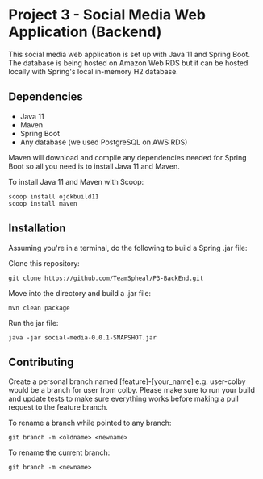 # Project 3 - Social Media Web Application (Backend)
This social media web application is set up with Java 11 and Spring Boot. The database is being hosted on Amazon Web RDS but it can be hosted locally with Spring's local in-memory H2 database.

## Dependencies
* Java 11
* Maven
* Spring Boot
* Any database (we used PostgreSQL on AWS RDS)

Maven will download and compile any dependencies needed for Spring Boot so all you need is to install Java 11 and Maven.

To install Java 11 and Maven with Scoop:
```
scoop install ojdkbuild11
scoop install maven
```

## Installation
Assuming you're in a terminal, do the following to build a Spring .jar file:

Clone this repository:
```
git clone https://github.com/TeamSpheal/P3-BackEnd.git
```
Move into the directory and build a .jar file:
```
mvn clean package
```
Run the jar file:
```
java -jar social-media-0.0.1-SNAPSHOT.jar
```


## Contributing
Create a personal branch named [feature]-[your_name] e.g. user-colby would be a branch for user from colby. 
Please make sure to run your build and update tests to make sure everything works before making a pull request to the feature branch.

To rename a branch while pointed to any branch:
```
git branch -m <oldname> <newname>
```
To rename the current branch:
```
git branch -m <newname>
```
